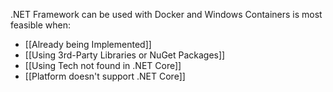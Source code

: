 .NET Framework can be used with Docker and Windows Containers is most feasible when:
- [[Already being Implemented]]
- [[Using 3rd-Party Libraries or NuGet Packages]]
- [[Using Tech not found in .NET Core]]
- [[Platform doesn't support .NET Core]]

